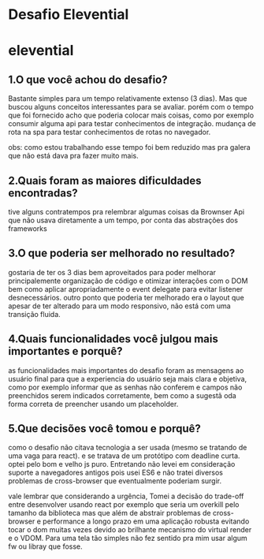 # Desafio Elevential
# elevential


## 1.O que você achou do desafio? 
  Bastante simples para um tempo relativamente extenso (3 dias).
  Mas que buscou alguns conceitos interessantes para se avaliar.
  porém com o tempo que foi fornecido acho que poderia colocar mais coisas,
  como por exemplo consumir alguma api para testar conhecimentos de integração.
  mudança de rota na spa para testar conhecimentos de rotas no navegador.

  obs: como estou trabalhando esse tempo foi bem reduzido mas pra galera que não está dava pra fazer muito mais.
## 2.Quais foram as maiores dificuldades encontradas?
  tive alguns contratempos pra relembrar algumas coisas da Brownser Api que não usava diretamente a um tempo, por conta das abstrações dos frameworks
## 3.O que poderia ser melhorado no resultado?
  gostaria de ter os 3 dias bem aproveitados para poder melhorar principalemente organização de código e otimizar interações com o DOM bem como aplicar apropriadamente o event delegate para evitar listener desnecessários.
  outro ponto que poderia ter melhorado era o layout que apesar de ter alterado para um modo responsivo, não está com uma transição fluida.
## 4.Quais funcionalidades você julgou mais importantes e porquê?
  as funcionalidades mais importantes do desafio foram as mensagens ao usuário final para que a experiencia do usuário seja mais clara e objetiva, como por exemplo informar que as senhas não conferem e campos não preenchidos serem indicados corretamente, bem como a sugestã oda forma correta de preencher usando um placeholder.
## 5.Que decisões você tomou e porquê?
  como o desafio não citava tecnologia a ser usada (mesmo se tratando de uma vaga para react). e se tratava de um protótipo com deadline curta. optei pelo bom e velho js puro. Entretando não levei em consideração suporte a navegadores antigos pois usei ES6 e não tratei diversos problemas de cross-browser que eventualmente poderiam surgir.

  vale lembrar que considerando a urgência, Tomei a decisão do trade-off entre desenvolver usando react por exemplo que seria um overkill pelo tamanho da biblioteca mas que além de abstrair problemas de cross-browser e performance a longo prazo em uma aplicação robusta evitando tocar o dom muitas vezes devido ao brilhante mecanismo do virtual render e o VDOM. Para uma tela tão simples não fez sentido pra mim usar algum fw ou libray que fosse.